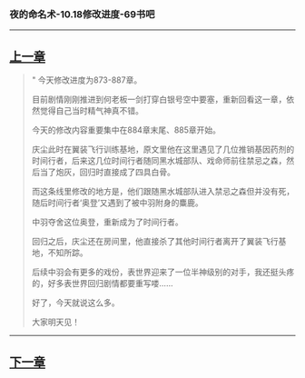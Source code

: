 ### 夜的命名术-10.18修改进度-69书吧

--------
[上一章](./1ef6e4d5d0acde1008a982d40181c57a.md)
--------


>
>
>
>"
>今天修改进度为873-887章。
>
>目前剧情刚刚推进到何老板一剑打穿白银号空中要塞，重新回看这一章，依然觉得自己当时精气神真不错。
>
>今天的修改内容重要集中在884章末尾、885章开始。
>
>庆尘此时在翼装飞行训练基地，原文里他在这里遇见了几位推销基因药剂的时间行者，后来这几位时间行者随同黑水城部队、戏命师前往禁忌之森，然后当了炮灰，回归时直接成了四具白骨。
>
>而这条线里修改的地方是，他们跟随黑水城部队进入禁忌之森但并没有死，随后时间行者‘奥登’又遇到了被中羽附身的麋鹿。
>
>中羽夺舍这位奥登，重新成为了时间行者。
>
>回归之后，庆尘还在房间里，他直接杀了其他时间行者离开了翼装飞行基地，不知所踪。
>
>后续中羽会有更多的戏份，表世界迎来了一位半神级别的对手，我还挺头疼的，好多表世界回归剧情都要重写喽……
>
>好了，今天就说这么多。
>
>大家明天见！
>
>

--------
[下一章](./fb60b6a6d1b53e199ce61d451f5819de.md)
--------
